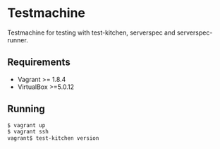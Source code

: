 # Testmachine

Testmachine for testing with test-kitchen, serverspec and serverspec-runner.

## Requirements

* Vagrant >= 1.8.4
* VirtualBox >=5.0.12

## Running

```bash
$ vagrant up
$ vagrant ssh
vagrant$ test-kitchen version
```
